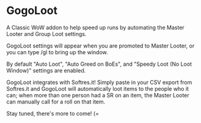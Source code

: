 # GogoLoot

A Classic WoW addon to help speed up runs by automating the Master Looter and Group Loot settings.

GogoLoot settings will appear when you are promoted to Master Looter, or you can type /gl to bring up the window.

By default "Auto Loot", "Auto Greed on BoEs", and "Speedy Loot (No Loot Window)" settings are enabled.

GogoLoot integrates with Softres.it! Simply paste in your CSV export from Softres.it and GogoLoot will automatically loot items to the people who it can; when more than one person had a SR on an item, the Master Looter can manually call for a roll on that item.

Stay tuned, there's more to come! (=
